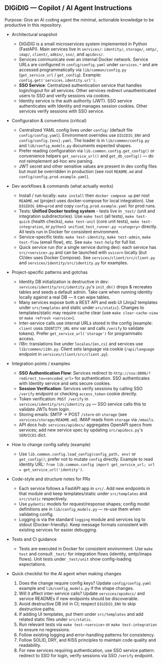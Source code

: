 ## DIGiDIG — Copilot / AI Agent Instructions

Purpose: Give an AI coding agent the minimal, actionable knowledge to be productive in this repository.

- Architectural snapshot
  - DIGiDIG is a small microservices system implemented in Python (FastAPI). Main services live in `services/`: `identity/`, `storage/`, `smtp/`, `imap/`, `client/`, `admin/`, `sso/`, and `apidocs/`.
  - Services communicate over an internal Docker network. Service URLs are configured in `config/config.yaml` under `services.*` and are accessed programmatically via `lib/common/config.py` (`get_service_url` / `get_config`). Example: `config.get('services.identity.url')`.
  - **SSO Service**: Centralized authentication service that handles login/logout for all services. Other services redirect unauthenticated users to SSO and verify sessions via cookies.
  - Identity service is the auth authority (JWT). SSO service authenticates with Identity and manages session cookies. Other services verify sessions with SSO service.

- Configuration & conventions (critical)
  - Centralized YAML config lives under `config/` (default file `config/config.yaml`). Environment overrides use `DIGIDIG_ENV` and `config/config.{env}.yaml`. The loader is in `lib/common/config.py` and `lib/config_models.py` documents expected shapes.
  - Prefer reading configuration via `lib.common.config.get_config()` or convenience helpers `get_service_url()` and `get_db_config()` — do not reimplement ad-hoc env parsing.
  - JWT secret and other sensitive values are present in dev config files but must be overridden in production (see root `README.md` and `config/config.prod.example.yaml`).

- Dev workflows & commands (what actually works)
  - Install / run locally: `make install` then `docker compose up` per root `README.md` (project uses docker-compose for local integration). Use `DIGIDIG_ENV=prod` and copy `config.prod.example.yaml` for prod runs.
  - Tests: **Unified Docker testing system** - tests live in `_test/` (unit and integration subdirectories). Use `make test` (all tests), `make test-quick` (health checks), `make test-unit` (core unit tests), `make test-integration`, or `python3 unified_test_runner.py <category>` directly. All tests run in Docker for consistent environment.
  - Service-specific tests: `make test-identity`, `make test-admin`, `make test-flow` (email flow), etc. See `make test-help` for full list.
  - Quick service run (for a single service during dev): each service has `src/<service>.py` and can be launched with `uvicorn` locally (but CI/dev uses Docker Compose). See `services/client/src/client.py` and `services/identity/src/identity.py` for examples.

- Project-specific patterns and gotchas
  - Identity DB initialization is destructive in dev: `services/identity/src/identity.py`'s `init_db()` drops & recreates tables and seeds a default admin. Take care when running identity locally against a real DB — it can wipe tables.
  - Many services expose both a REST API and web UI (Jinja2 templates under `src/templates` and static under `src/static`). Changes to templates/static may require cache clear (use `make clear-cache-view` or `make refresh <service>`).
  - Inter-service calls use internal URLs stored in the config (example: `client` uses `IDENTITY_URL` env var and calls `/verify` to validate tokens). Prefer `get_service_url('storage')` for programmatic access.
  - i18n: translations live under `locales/{en,cs}` and services use `lib/common/i18n.py`. Client sets language via cookie (`/api/language` endpoint in `services/client/src/client.py`).

- Integration points / examples
  - **SSO Authentication Flow**: Services redirect to `http://sso:8006/?redirect_to=<encoded_url>` for authentication. SSO authenticates with Identity service and sets secure cookies.
  - **Session Verification**: Services verify sessions by calling SSO `/verify` endpoint or checking `access_token` cookie directly.
  - Token verification: `POST /verify` in `services/identity/src/identity.py` — SSO service calls this to validate JWTs from login.
  - Storing emails: SMTP → POST `/store` on `storage` (see `services/storage/README.md`). IMAP reads from `storage` via `/emails`.
  - API docs hub: `services/apidocs/` aggregates OpenAPI specs from services; add new service spec by updating `src/apidocs.py`'s `SERVICES` dict.

- How to change config safely (example)
  - Use `lib.common.config.load_config(config_path, env)` or `get_config()`; prefer not to mutate `config` directly. Example to read identity URL: `from lib.common.config import get_service_url; url = get_service_url('identity')`.

- Code-style and structure notes for PRs
  - Each service follows a FastAPI app in `src/`. Add new endpoints in that module and keep templates/static under `src/templates` and `src/static` respectively.
  - Use `pydantic` models for request/response shapes; config model definitions are in `lib/config_models.py` — re-use them when validating config.
  - Logging is via the standard `logging` module and services log to stdout (Docker-friendly). Keep message formats consistent with existing services for easier debugging.

- Tests and CI guidance
  - Tests are executed in Docker for consistent environment. Use `make test` and consult `_test/` for integration flows (identity, smtp/imaps flows). Unit tests under `_test/unit` show config-loading expectations.

- Quick checklist for the AI agent when making changes
  1. Does the change require config keys? Update `config/config.yaml` example and `lib/config_models.py` if the shape changes.
  2. Will it affect inter-service calls? Update `services/apidocs/` and service READMEs if new endpoints should be discoverable.
  3. Avoid destructive DB init in CI; respect `DIGIDIG_ENV` to skip destructive paths.
  4. If adding UI templates, put them under `src/templates` and add related static files under `src/static`.
  5. Run relevant tests via `make test-<service>` or `make test-integration` to ensure no regressions.
  6. Follow existing logging and error-handling patterns for consistency.
  7. Follow SOLID, DRY, and KISS principles to maintain code quality and readability.
  8. For new services requiring authentication, use SSO service pattern: redirect to SSO for login, verify sessions via SSO `/verify` endpoint.